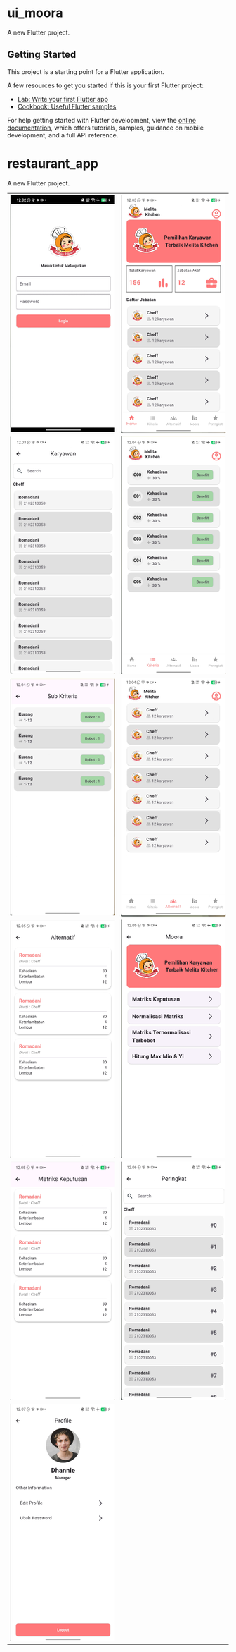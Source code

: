 # ui_moora

A new Flutter project.

## Getting Started

This project is a starting point for a Flutter application.

A few resources to get you started if this is your first Flutter project:

- [Lab: Write your first Flutter app](https://docs.flutter.dev/get-started/codelab)
- [Cookbook: Useful Flutter samples](https://docs.flutter.dev/cookbook)

For help getting started with Flutter development, view the
[online documentation](https://docs.flutter.dev/), which offers tutorials,
samples, guidance on mobile development, and a full API reference.

# restaurant_app

A new Flutter project.
<table width="100%">
  <tr>
    <td align="center" width="50%"><img src="assets/readme/1.png" width="400"/></td>
    <td align="center" width="50%"><img src="assets/readme/2.png" width="400"/></td>
  </tr>
  <tr>
    <td align="center" width="50%"><img src="assets/readme/3.png" width="400"/></td>
    <td align="center" width="50%"><img src="assets/readme/4.png" width="400"/></td>
 </tr>
 <tr>
    <td align="center" width="50%"><img src="assets/readme/5.png" width="400"/></td>
    <td align="center" width="50%"><img src="assets/readme/6.png" width="400"/></td>
  </tr>
  <tr>
    <td align="center" width="50%"><img src="assets/readme/7.png" width="400"/></td>
    <td align="center" width="50%"><img src="assets/readme/8.png" width="400"/></td>
 </tr>
 <tr>
    <td align="center" width="50%"><img src="assets/readme/9.png" width="400"/></td>
    <td align="center" width="50%"><img src="assets/readme/10.png" width="400"/></td>
  </tr>
  <tr>
    <td align="center" width="50%"><img src="assets/readme/11.png" width="400"/></td>
   
 </tr>

</table>
